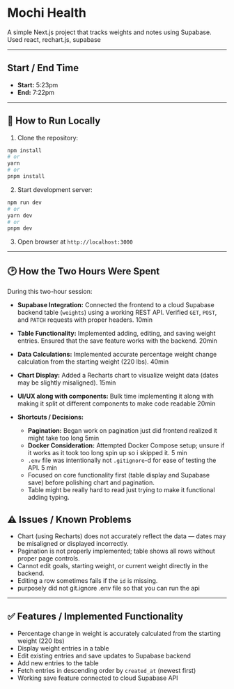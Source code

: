 # Mochi Health

A simple Next.js project that tracks weights and notes using Supabase.
Used react, rechart.js, supabase

---

## Start / End Time
- **Start:** 5:23pm
- **End:** 7:22pm

---

## 🚀 How to Run Locally

1. Clone the repository:

```bash
npm install
# or
yarn
# or
pnpm install
```

2. Start development server:

```bash
npm run dev
# or
yarn dev
# or
pnpm dev
```

3. Open browser at ```http://localhost:3000```


------------------------------------------------------------------


## 🕑 How the Two Hours Were Spent

During this two-hour session:

- **Supabase Integration:** Connected the frontend to a cloud Supabase backend table (`weights`) using a working REST API. Verified `GET`, `POST`, and `PATCH` requests with proper headers.  10min
- **Table Functionality:** Implemented adding, editing, and saving weight entries. Ensured that the save feature works with the backend. 20min
- **Data Calculations:** Implemented accurate percentage weight change calculation from the starting weight (220 lbs). 40min  
- **Chart Display:** Added a Recharts chart to visualize weight data (dates may be slightly misaligned). 15min  
- **UI/UX along with components:** Bulk time implementing it along with making it split ot different components to make code readable 20min


- **Shortcuts / Decisions:**  
  - **Pagination:** Began work on pagination just did frontend realized it might take too long 5min
  - **Docker Consideration:** Attempted Docker Compose setup; unsure if it works as it took too long spin up so i skipped it. 5 min
  - `.env` file was intentionally not `.gitignore`-d for ease of testing the API. 5 min
  - Focused on core functionality first (table display and Supabase save) before polishing chart and pagination. 
  - Table might be really hard to read just trying to make it functional adding typing. 


## ⚠️ Issues / Known Problems  
- Chart (using Recharts) does not accurately reflect the data — dates may be misaligned or displayed incorrectly.  
- Pagination is not properly implemented; table shows all rows without proper page controls.  
- Cannot edit goals, starting weight, or current weight directly in the backend.  
- Editing a row sometimes fails if the `id` is missing.
- purposely did not git.ignore .env file so that you can run the api

---

## ✅ Features / Implemented Functionality
- Percentage change in weight is accurately calculated from the starting weight (220 lbs)
- Display weight entries in a table  
- Edit existing entries and save updates to Supabase backend  
- Add new entries to the table  
- Fetch entries in descending order by `created_at` (newest first)  
- Working save feature connected to cloud Supabase API  

